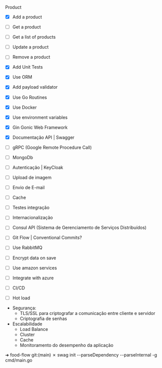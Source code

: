 Product
- [x] Add a product
- [ ] Get a product
- [ ] Get a list of products
- [ ] Update a product
- [ ] Remove a product

- [x] Add Unit Tests
- [x] Use ORM
- [x] Add payload validator
- [x] Use Go Routines
- [x] Use Docker
- [x] Use environment variables
- [x] Gin Gonic Web Framework
- [x] Documentação API | Swagger
- [ ] gRPC (Google Remote Procedure Call)
- [ ] MongoDb
- [ ] Autenticação | KeyCloak
- [ ] Upload de imagem
- [ ] Envio de E-mail
- [ ] Cache
- [ ] Testes integração
- [ ] Internacionalização
- [ ] Consul API (Sistema de Gerenciamento de Serviços Distribuídos)
- [ ] Git Flow | Conventional Commits?
- [ ] Use RabbitMQ
- [ ] Encrypt data on save
- [ ] Use amazon services
- [ ] Integrate with azure
- [ ] CI/CD
- [ ] Hot load

- Segurança:
    - TLS/SSL para criptografar a comunicação entre cliente e servidor
    - Criptografia de senhas
- Escalabilidade
    - Load Balance
    - Cluster
    - Cache
    - Monitoramento do desempenho da aplicação



➜  food-flow git:(main) ✗ swag init --parseDependency --parseInternal -g cmd/main.go